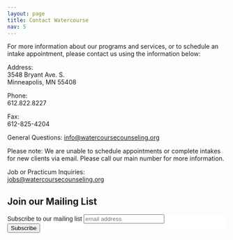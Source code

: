 ```yaml
---
layout: page
title: Contact Watercourse
nav: 5
---
```


For more information about our programs and services, or to schedule an intake appointment, please contact us using the information below:
 
Address:  
    3548 Bryant Ave. S.  
    Minneapolis, MN 55408
 
Phone:  
    612.822.8227
 
Fax:  
    612-825-4204
 
General Questions: 
    [info@watercoursecounseling.org]()

Please note: We are unable to schedule appointments or complete intakes for new clients via email. Please call our main number for more information.
 
Job or Practicum Inquiries:  
    [jobs@watercoursecounseling.org]()

## Join our Mailing List

<!-- Begin MailChimp Signup Form -->
<link href="//cdn-images.mailchimp.com/embedcode/slim-081711.css" rel="stylesheet" type="text/css">
<style type="text/css">
	#mc_embed_signup{background:#fff; clear:left; font:14px Helvetica,Arial,sans-serif; }
	/* Add your own MailChimp form style overrides in your site stylesheet or in this style block.
	   We recommend moving this block and the preceding CSS link to the HEAD of your HTML file. */
</style>
<div id="mc_embed_signup">
<form action="//watercoursecounseling.us2.list-manage.com/subscribe/post?u=5e685521112df398aa8bb1a1d&amp;id=623ba0b8d1" method="post" id="mc-embedded-subscribe-form" name="mc-embedded-subscribe-form" class="validate" target="_blank" novalidate>
    <div id="mc_embed_signup_scroll">
	<label for="mce-EMAIL">Subscribe to our mailing list</label>
	<input type="email" value="" name="EMAIL" class="email" id="mce-EMAIL" placeholder="email address" required>
    <!-- real people should not fill this in and expect good things - do not remove this or risk form bot signups-->
    <div style="position: absolute; left: -5000px;"><input type="text" name="b_5e685521112df398aa8bb1a1d_623ba0b8d1" tabindex="-1" value=""></div>
    <div class="clear"><input type="submit" value="Subscribe" name="subscribe" id="mc-embedded-subscribe" class="button"></div>
    </div>
</form>
</div>
<!--End mc_embed_signup-->
